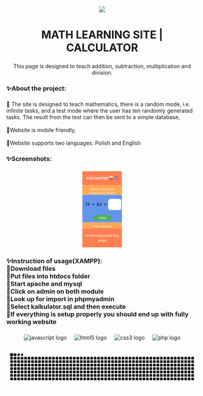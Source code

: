<div align="center">
  <img height="200" src="https://media.giphy.com/media/JqmupuTVZYaQX5s094/giphy.gif"  />
</div>

###

<h1 align="center">MATH LEARNING SITE | CALCULATOR</h1>

###

<p align="center">This page is designed to teach addition, subtraction, multiplication and division.</p>

###

<h3 align="left">✨About the project:</h3>

###

<p align="left">📌 The site is designed to teach mathematics, there is a random mode, i.e. infinite tasks, and a test mode where the user has ten randomly generated tasks. The result from the test can then be sent to a simple database,<br><br>📌Website is mobile friendly,<br><br> 📌Website supports two languages: Polish and English</p>

###

<h3 align="left">✨Screenshots:</h3>

###

<div align="center">
  <img height="200" src="mobile_version.png"  />
</div>

###

<h3 align="left">✨Instruction of usage(XAMPP):<br>📌Download files<br>📌Put files into htdocs folder<br>📌Start apache and mysql<br>📌Click on admin on both module<br>📌Look up for import in phpmyadmin<br>📌Select kalkulator.sql and then execute<br>📌If everything is setup properly you should end up with fully working website</h3>

###

<p align="left"></p>

###

<div align="center">
  <img src="https://cdn.jsdelivr.net/gh/devicons/devicon/icons/javascript/javascript-original.svg" height="40" alt="javascript logo"  />
  <img width="12" />
  <img src="https://cdn.jsdelivr.net/gh/devicons/devicon/icons/html5/html5-original.svg" height="40" alt="html5 logo"  />
  <img width="12" />
  <img src="https://cdn.jsdelivr.net/gh/devicons/devicon/icons/css3/css3-original.svg" height="40" alt="css3 logo"  />
  <img width="12" />
  <img src="https://cdn.jsdelivr.net/gh/devicons/devicon/icons/php/php-original.svg" height="40" alt="php logo"  />
</div>

###

<img src="https://raw.githubusercontent.com/vviktooor/vviktooor/output/snake.svg" alt="Snake animation" />

###
